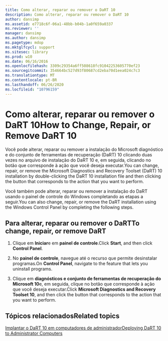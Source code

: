 ```yaml
---
title: Como alterar, reparar ou remover o DaRT 10
description: Como alterar, reparar ou remover o DaRT 10
author: dansimp
ms.assetid: e7718c6f-06a1-48bb-b04b-1a0f659a0337
ms.reviewer: ''
manager: dansimp
ms.author: dansimp
ms.pagetype: mdop
ms.mktglfcycl: support
ms.sitesec: library
ms.prod: w10
ms.date: 06/16/2016
ms.openlocfilehash: 3309c29354a6ff508618fc91042253605770ef23
ms.sourcegitcommit: 354664bc527d93f80687cd2eba70d1eea024c7c3
ms.translationtype: MT
ms.contentlocale: pt-BR
ms.lasthandoff: 06/26/2020
ms.locfileid: "10796159"
---
```

# <span data-ttu-id="adbed-103">Como alterar, reparar ou remover o DaRT 10</span><span class="sxs-lookup"><span data-stu-id="adbed-103">How to Change, Repair, or Remove DaRT 10</span></span>


<span data-ttu-id="adbed-104">Você pode alterar, reparar ou remover a instalação do Microsoft diagnóstico e do conjunto de ferramentas de recuperação (DaRT) 10 clicando duas vezes no arquivo de instalação do DaRT 10 e, em seguida, clicando no botão que corresponde à ação que você deseja executar.</span><span class="sxs-lookup"><span data-stu-id="adbed-104">You can change, repair, or remove the Microsoft Diagnostics and Recovery Toolset (DaRT) 10 installation by double-clicking the DaRT 10 installation file and then clicking the button that corresponds to the action that you want to perform.</span></span>

<span data-ttu-id="adbed-105">Você também pode alterar, reparar ou remover a instalação do DaRT usando o painel de controle do Windows completando as etapas a seguir.</span><span class="sxs-lookup"><span data-stu-id="adbed-105">You can also change, repair, or remove the DaRT installation using the Windows Control Panel by completing the following steps.</span></span>

## <span data-ttu-id="adbed-106">Para alterar, reparar ou remover o DaRT</span><span class="sxs-lookup"><span data-stu-id="adbed-106">To change, repair, or remove DaRT</span></span>


1.  <span data-ttu-id="adbed-107">Clique em **Iniciar**e em **painel de controle**.</span><span class="sxs-lookup"><span data-stu-id="adbed-107">Click **Start**, and then click **Control Panel**.</span></span>

2.  <span data-ttu-id="adbed-108">No **painel de controle**, navegue até o recurso que permite desinstalar programas.</span><span class="sxs-lookup"><span data-stu-id="adbed-108">On **Control Panel**, navigate to the feature that lets you uninstall programs.</span></span>

3.  <span data-ttu-id="adbed-109">Clique em **diagnósticos e conjunto de ferramentas de recuperação do Microsoft 10**e, em seguida, clique no botão que corresponde à ação que você deseja executar.</span><span class="sxs-lookup"><span data-stu-id="adbed-109">Click **Microsoft Diagnostics and Recovery Toolset 10**, and then click the button that corresponds to the action that you want to perform.</span></span>

## <span data-ttu-id="adbed-110">Tópicos relacionados</span><span class="sxs-lookup"><span data-stu-id="adbed-110">Related topics</span></span>


[<span data-ttu-id="adbed-111">Implantar o DaRT 10 em computadores de administrador</span><span class="sxs-lookup"><span data-stu-id="adbed-111">Deploying DaRT 10 to Administrator Computers</span></span>](deploying-dart-10-to-administrator-computers.md)

 

 





